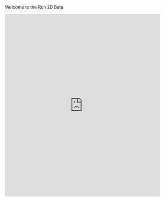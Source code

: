 Welcome to the Run 2D Beta

<div style="position:relative;height:0;padding-bottom:117.6%;overflow:hidden;"><iframe style="position:absolute;top:0;left:0;width:100%;height:100%;" src="https://arcade.makecode.com/---run?id=_duF67zE6fJTd" allowfullscreen="allowfullscreen" sandbox="allow-popups allow-forms allow-scripts allow-same-origin" frameborder="0"></iframe></div>
